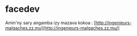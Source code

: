# facedev

Amin'ny sary angamba izy mazava kokoa : [http://ingenieurs-malgaches.zz.mu](http://ingenieurs-malgaches.zz.mu/) 
